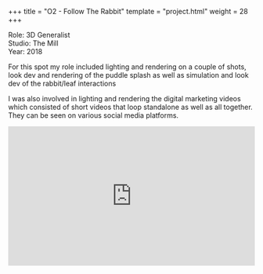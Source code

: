 +++
title = "O2 - Follow The Rabbit"
template = "project.html"
weight = 28
+++

Role: 3D Generalist  
Studio: The Mill  
Year: 2018  

For this spot my role included lighting and rendering on a couple of shots, look dev and rendering of the puddle splash as well as simulation and look dev of the rabbit/leaf interactions

I was also involved in lighting and rendering the digital marketing videos which consisted of short videos that loop standalone as well as all together. They can be seen on various social media platforms.

<div style="padding:56.25% 0 0 0;position:relative;"><iframe src="https://player.vimeo.com/video/998338725?h=4047db4d15&amp;badge=0&amp;autopause=0&amp;player_id=0&amp;app_id=58479" frameborder="0" allow="autoplay; fullscreen; picture-in-picture; clipboard-write" style="position:absolute;top:0;left:0;width:100%;height:100%;" title="o2_rabbit"></iframe></div><script src="https://player.vimeo.com/api/player.js"></script>
